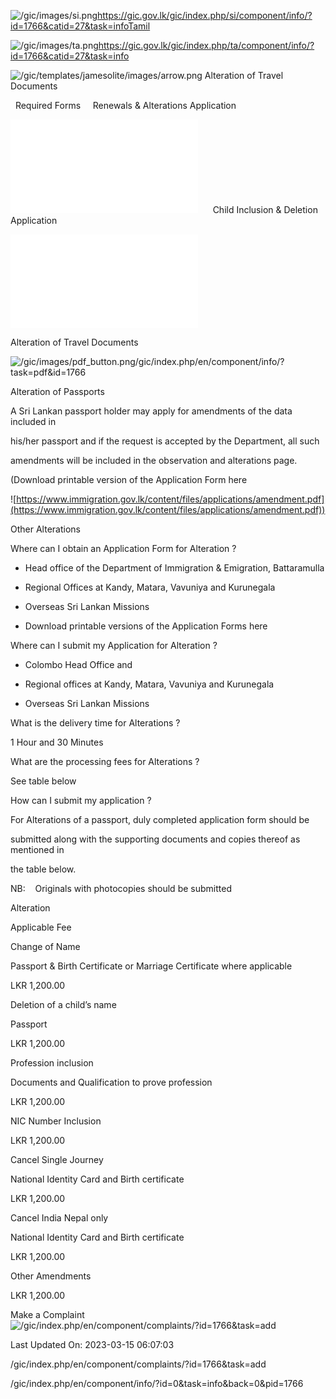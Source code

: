 <!-- Source: https://gic.gov.lk/gic/index.php/en/component/info/?id=1766&catid=27&task=info -->

![/gic/images/si.png](/gic/images/si.png)https://gic.gov.lk/gic/index.php/si/component/info/?id=1766&catid=27&task=infoTamil

![/gic/images/ta.png](/gic/images/ta.png)https://gic.gov.lk/gic/index.php/ta/component/info/?id=1766&catid=27&task=info

![/gic/templates/jamesolite/images/arrow.png](/gic/templates/jamesolite/images/arrow.png) Alteration of Travel Documents

  Required Forms     Renewals & Alterations Application

![/gic/pdf/AmendAlterRenewal.pdf](/gic/pdf/AmendAlterRenewal.pdf)      Child Inclusion & Deletion Application

![/gic/pdf/ChildrenAddDelete.pdf](/gic/pdf/ChildrenAddDelete.pdf)

Alteration of Travel Documents

![/gic/images/pdf_button.png](/gic/images/pdf_button.png)/gic/index.php/en/component/info/?task=pdf&id=1766

Alteration of Passports

A Sri Lankan passport holder may apply for amendments of the data included in

his/her passport and if the request is accepted by the Department, all such

amendments will be included in the observation and alterations page.

(Download printable version of the Application Form here

![https://www.immigration.gov.lk/content/files/applications/amendment.pdf](https://www.immigration.gov.lk/content/files/applications/amendment.pdf))

Other Alterations

Where can I obtain an Application Form for Alteration ?

 * Head office of the Department of Immigration & Emigration, Battaramulla

 * Regional Offices at Kandy, Matara, Vavuniya and Kurunegala

 * Overseas Sri Lankan Missions

 * Download printable versions of the Application Forms here

Where can I submit my Application for Alteration ?

 * Colombo Head Office and

 * Regional offices at Kandy, Matara, Vavuniya and Kurunegala

 * Overseas Sri Lankan Missions

What is the delivery time for Alterations ?

1 Hour and 30 Minutes

What are the processing fees for Alterations ?

See table below

How can I submit my application ?

For Alterations of a passport, duly completed application form should be

submitted along with the supporting documents and copies thereof as mentioned in

the table below.

NB:    Originals with photocopies should be submitted

Alteration

Applicable Fee

Change of Name

Passport & Birth Certificate or Marriage Certificate where applicable

LKR 1,200.00

Deletion of a child’s name

Passport

LKR 1,200.00

Profession inclusion

Documents and Qualification to prove profession

LKR 1,200.00

NIC Number Inclusion

LKR 1,200.00

Cancel Single Journey

National Identity Card and Birth certificate

LKR 1,200.00

Cancel India Nepal only

National Identity Card and Birth certificate

LKR 1,200.00

Other Amendments

LKR 1,200.00

Make a Complaint ![/gic/index.php/en/component/complaints/?id=1766&task=add](/gic/index.php/en/component/complaints/?id=1766&task=add)

Last Updated On: 2023-03-15 06:07:03

/gic/index.php/en/component/complaints/?id=1766&task=add

/gic/index.php/en/component/info/?id=0&task=info&back=0&pid=1766